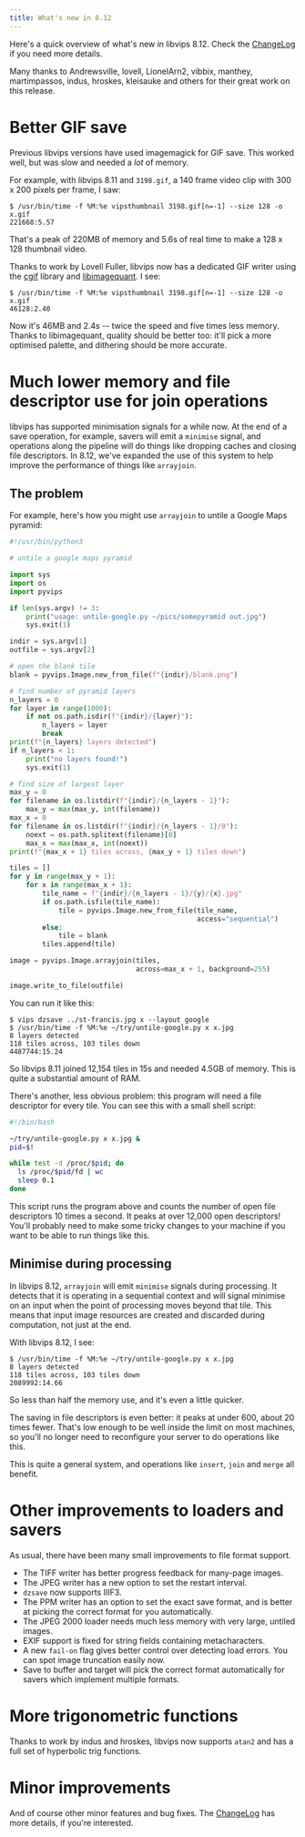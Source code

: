 ```yaml
---
title: What's new in 8.12
---
```


Here's a quick overview of what's new in libvips 8.12. Check
the [ChangeLog](https://github.com/libvips/libvips/blob/master/ChangeLog)
if you need more details.

Many thanks to Andrewsville, lovell, LionelArn2, vibbix, manthey,
martimpassos, indus, hroskes, kleisauke and others for their great work on
this release.

# Better GIF save

Previous libvips versions have used imagemagick for GIF save. This worked
well, but was slow and needed a *lot* of memory. 

For example, with libvips 8.11 and `3198.gif`, a 140 frame video clip with
300 x 200 pixels per frame, I saw:

```
$ /usr/bin/time -f %M:%e vipsthumbnail 3198.gif[n=-1] --size 128 -o x.gif
221668:5.57
```

That's a peak of 220MB of memory and 5.6s of real time to make a 128 x 128
thumbnail video.

Thanks to work by Lovell Fuller, libvips now has a dedicated GIF
writer using the [cgif](https://github.com/dloebl/cgif) library and
[libimagequant](https://github.com/lovell/libimagequant). I see:

```
$ /usr/bin/time -f %M:%e vipsthumbnail 3198.gif[n=-1] --size 128 -o x.gif
46128:2.40
```

Now it's 46MB and 2.4s -- twice the speed and five times
less memory. Thanks to libimagequant, quality should be better too:
it'll pick a more optimised palette, and dithering should be more accurate.

# Much lower memory and file descriptor use for join operations

libvips has supported minimisation signals for a while now. At the end of
a save operation, for example, savers will emit a `minimise` signal,
and operations along the pipeline will do things like dropping caches and
closing file descriptors.  In 8.12, we've expanded the use of this system
to help improve the performance of things like `arrayjoin`.

## The problem

For example, here's how you might use `arrayjoin` to untile a Google Maps
pyramid:

```python
#!/usr/bin/python3

# untile a google maps pyramid

import sys
import os
import pyvips

if len(sys.argv) != 3:
    print("usage: untile-google.py ~/pics/somepyramid out.jpg")
    sys.exit(1)

indir = sys.argv[1]
outfile = sys.argv[2]

# open the blank tile
blank = pyvips.Image.new_from_file(f"{indir}/blank.png")

# find number of pyramid layers
n_layers = 0
for layer in range(1000):
    if not os.path.isdir(f"{indir}/{layer}"):
        n_layers = layer
        break
print(f"{n_layers} layers detected")
if n_layers < 1:
    print("no layers found!")
    sys.exit(1)

# find size of largest layer
max_y = 0
for filename in os.listdir(f"{indir}/{n_layers - 1}"):
    max_y = max(max_y, int(filename))
max_x = 0
for filename in os.listdir(f"{indir}/{n_layers - 1}/0"):
    noext = os.path.splitext(filename)[0]
    max_x = max(max_x, int(noext))
print(f"{max_x + 1} tiles across, {max_y + 1} tiles down")

tiles = []
for y in range(max_y + 1):
    for x in range(max_x + 1):
        tile_name = f"{indir}/{n_layers - 1}/{y}/{x}.jpg"
        if os.path.isfile(tile_name):
            tile = pyvips.Image.new_from_file(tile_name,
                                              access="sequential")
        else:
            tile = blank
        tiles.append(tile)

image = pyvips.Image.arrayjoin(tiles,
                               across=max_x + 1, background=255)

image.write_to_file(outfile)
```

You can run it like this:

```
$ vips dzsave ../st-francis.jpg x --layout google
$ /usr/bin/time -f %M:%e ~/try/untile-google.py x x.jpg
8 layers detected
118 tiles across, 103 tiles down
4487744:15.24
```

So libvips 8.11 joined 12,154 tiles in 15s and needed 4.5GB of memory. This
is quite a substantial amount of RAM.

There's another, less obvious problem: this program will need a file
descriptor for every tile. You can see this with a small shell script:

```sh
#!/bin/bash

~/try/untile-google.py x x.jpg &
pid=$!

while test -d /proc/$pid; do
  ls /proc/$pid/fd | wc
  sleep 0.1
done
```

This script runs the program above and counts the number of open file
descriptors 10 times a second. It peaks at over 12,000 open descriptors!
You'll probably need to make some tricky changes to your machine if you
want to be able to run things like this.

## Minimise during processing

In libvips 8.12, `arrayjoin` will emit `minimise` signals during
processing. It detects that it is operating in a sequential context and
will signal minimise on an input when the point of processing moves beyond
that tile. This means that input image resources are created and discarded
during computation, not just at the end.

With libvips 8.12, I see:

```
$ /usr/bin/time -f %M:%e ~/try/untile-google.py x x.jpg
8 layers detected
118 tiles across, 103 tiles down
2089992:14.66
```

So less than half the memory use, and it's even a little quicker. 

The saving in file descriptors is even better: it peaks at under 600, about 20
times fewer. That's low enough to be well inside the limit on most machines,
so you'll no longer need to reconfigure your server to do operations
like this.

This is quite a general system, and operations like `insert`, `join` and
`merge` all benefit.

# Other improvements to loaders and savers

As usual, there have been many small improvements to file format support.

- The TIFF writer has better progress feedback for many-page images.
- The JPEG writer has a new option to set the restart interval.
- `dzsave` now supports IIIF3.
- The PPM writer has an option to set the exact save format, and is better at
  picking the correct format for you automatically.
- The JPEG 2000 loader needs much less memory with very large, untiled images.
- EXIF support is fixed for string fields containing metacharacters.
- A new `fail-on` flag gives better control over detecting load errors. You
  can spot image truncation easily now.
- Save to buffer and target will pick the correct format automatically for 
  savers which implement multiple formats.

# More trigonometric functions

Thanks to work by indus and hroskes, libvips now supports `atan2` and has
a full set of hyperbolic trig functions.

# Minor improvements

And of course other minor features and bug fixes. The 
[ChangeLog](https://github.com/libvips/libvips/blob/master/ChangeLog)
has more details, if you're interested.

